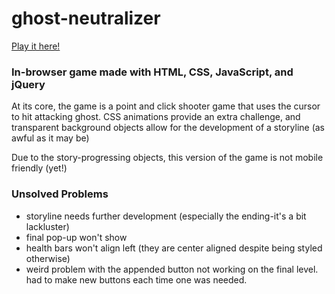 # ghost-neutralizer
[Play it here!](https://colleencleary.github.io/ghost-neutralizer/)

### In-browser game made with HTML, CSS, JavaScript, and jQuery
At its core, the game is a point and click shooter game that uses the cursor to hit attacking ghost. CSS animations provide an extra challenge, and transparent background objects allow for the development of a storyline (as awful as it may be)

Due to the story-progressing objects, this version of the game is not mobile friendly (yet!)

### Unsolved Problems
  * storyline needs further development (especially the ending-it's a bit lackluster)
  * final pop-up won't show
  * health bars won't align left (they are center aligned despite being styled otherwise)
  * weird problem with the appended button not working on the final level. had to make new buttons each time one was needed.
